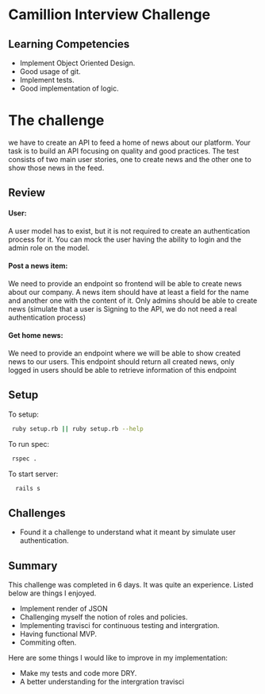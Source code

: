 # Camillion Interview Challenge

## Learning Competencies
- Implement Object Oriented Design.
- Good usage of git.
- Implement tests.
- Good implementation of logic.

# The challenge

we have to create an API to feed a home of news about our platform.
Your task is to build an API focusing on quality and good practices.
The test consists of two main user stories, one to create news and the other one to
show those news in the feed.

## Review
#### User:
A user model has to exist, but it is not required to create an authentication process for it.
You can mock the user having the ability to login and the admin role on the model.

#### Post a news item:
We need to provide an endpoint so frontend will be able to create news about our
company. A news item should have at least a field for the name and another one with
the content of it. Only admins should be able to create news (simulate that a user is Signing to the API, we do not need a real authentication process)

#### Get home news:
We need to provide an endpoint where we will be able to show created news to our
users. This endpoint should return all created news, only logged in users should be able to retrieve information of this endpoint

## Setup
To setup:
```bash
 ruby setup.rb || ruby setup.rb --help
```
To run spec:
```bash
 rspec .
```
To start server:
```bash
  rails s
```

## Challenges
- Found it a challenge to understand what it meant by simulate user authentication.

## Summary
This challenge was completed in 6 days. It was quite an experience. Listed below are things I enjoyed.

- Implement render of JSON
- Challenging myself the notion of roles and policies.
- Implementing travisci for continuous testing and intergration.
- Having functional MVP.
- Commiting often.

Here are some things I would like to improve in my implementation:
- Make my tests and code more DRY.
- A better understanding for the intergration travisci
